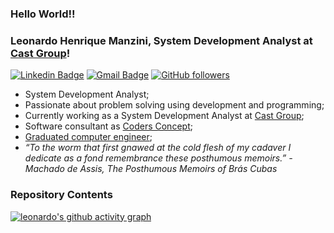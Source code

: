 ### Hello World!!
### Leonardo Henrique Manzini, System Development Analyst at <a href="https://castgroup.com.br">Cast Group</a>!

[![Linkedin Badge](https://img.shields.io/badge/-LinkedIn-blue?style=flat-square&logo=Linkedin&logoColor=white&link=https://www.linkedin.com/in/leonardo-manzini/)](https://www.linkedin.com/in/leonardo-manzini/)
[![Gmail Badge](https://img.shields.io/badge/-Gmail-c14438?style=flat-square&logo=Gmail&logoColor=white&link=mailto:leoh.manzini@gmail.com)](mailto:leoh.manzini@gmail.com/)
[![GitHub followers](https://img.shields.io/github/followers/LeoManzini.svg?style=social&label=Follow&maxAge=2592000)](https://github.com/LeoManzini?tab=followers)

- System Development Analyst;
- Passionate about problem solving using development and programming;
- Currently working as a System Development Analyst at <a href="https://castgroup.com.br">Cast Group</a>;
- Software consultant as <a href="https://codersconcept.com.br/">Coders Concept<a/>;
- <a href="https://www.uniara.com.br/cursos/presencial/graduacao/engenharia-de-computacao/">Graduated computer engineer<a/>;
- _“To the worm that first gnawed at the cold flesh of my cadaver I dedicate as a fond remembrance these posthumous memoirs.” - Machado de Assis, The Posthumous Memoirs of Brás Cubas_

### Repository Contents

[comment]: <div align="center">
[comment]:  <a href="https://github.com/LeoManzini">
[comment]:    <img height="180em" src="https://github-readme-stats.vercel.app/api/top-langs/?username=LeoManzini&layout=compact&theme=radical" />
[comment]:    <img height="180em" src="https://github-readme-stats.vercel.app/api?username=LeoManzini&show_icons=true&theme=radical" />
[comment]:  </a>
[comment]: </div>

[![leonardo's github activity graph](https://github-readme-activity-graph.vercel.app/graph?username=LeoManzini&bg_color=0d1117&color=708090&line=139ae1&point=ffffff&area=true&hide_border=true)](https://github.com/LeoManzini/)
